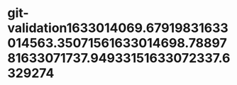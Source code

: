 # git-validation1633014069.67919831633014563.35071561633014698.7889781633071737.94933151633072337.6329274